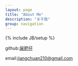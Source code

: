 ```yaml
---
layout: page
title: "About Me"
description: "关于我"
group: navigation
---
```

{% include JB/setup %}

github:[屎肥仔](https://github.com/Reventon1993)

email:jiangchuan210@gmail.com
